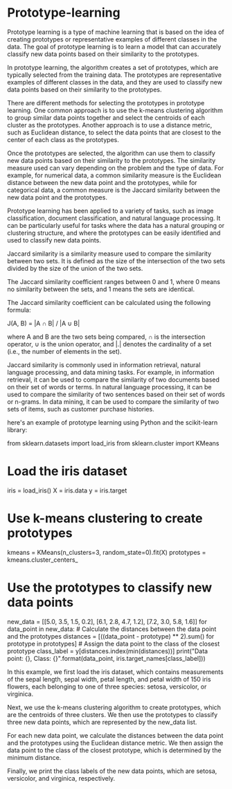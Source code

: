 # Prototype-learning

Prototype learning is a type of machine learning that is based on the idea of creating prototypes or representative examples of different classes in the data. The goal of prototype learning is to learn a model that can accurately classify new data points based on their similarity to the prototypes.

In prototype learning, the algorithm creates a set of prototypes, which are typically selected from the training data. The prototypes are representative examples of different classes in the data, and they are used to classify new data points based on their similarity to the prototypes.

There are different methods for selecting the prototypes in prototype learning. One common approach is to use the k-means clustering algorithm to group similar data points together and select the centroids of each cluster as the prototypes. Another approach is to use a distance metric, such as Euclidean distance, to select the data points that are closest to the center of each class as the prototypes.

Once the prototypes are selected, the algorithm can use them to classify new data points based on their similarity to the prototypes. The similarity measure used can vary depending on the problem and the type of data. For example, for numerical data, a common similarity measure is the Euclidean distance between the new data point and the prototypes, while for categorical data, a common measure is the Jaccard similarity between the new data point and the prototypes.

Prototype learning has been applied to a variety of tasks, such as image classification, document classification, and natural language processing. It can be particularly useful for tasks where the data has a natural grouping or clustering structure, and where the prototypes can be easily identified and used to classify new data points.

Jaccard similarity is a similarity measure used to compare the similarity between two sets. It is defined as the size of the intersection of the two sets divided by the size of the union of the two sets.

The Jaccard similarity coefficient ranges between 0 and 1, where 0 means no similarity between the sets, and 1 means the sets are identical.

The Jaccard similarity coefficient can be calculated using the following formula:

J(A, B) = |A ∩ B| / |A ∪ B|

where A and B are the two sets being compared, ∩ is the intersection operator, ∪ is the union operator, and |.| denotes the cardinality of a set (i.e., the number of elements in the set).

Jaccard similarity is commonly used in information retrieval, natural language processing, and data mining tasks. For example, in information retrieval, it can be used to compare the similarity of two documents based on their set of words or terms. In natural language processing, it can be used to compare the similarity of two sentences based on their set of words or n-grams. In data mining, it can be used to compare the similarity of two sets of items, such as customer purchase histories.






here's an example of prototype learning using Python and the scikit-learn library:

from sklearn.datasets import load_iris
from sklearn.cluster import KMeans

# Load the iris dataset
iris = load_iris()
X = iris.data
y = iris.target

# Use k-means clustering to create prototypes
kmeans = KMeans(n_clusters=3, random_state=0).fit(X)
prototypes = kmeans.cluster_centers_

# Use the prototypes to classify new data points
new_data = [[5.0, 3.5, 1.5, 0.2], [6.1, 2.8, 4.7, 1.2], [7.2, 3.0, 5.8, 1.6]]
for data_point in new_data:
    # Calculate the distances between the data point and the prototypes
    distances = [((data_point - prototype) ** 2).sum() for prototype in prototypes]
    # Assign the data point to the class of the closest prototype
    class_label = y[distances.index(min(distances))]
    print("Data point: {}, Class: {}".format(data_point, iris.target_names[class_label]))




In this example, we first load the iris dataset, which contains measurements of the sepal length, sepal width, petal length, and petal width of 150 iris flowers, each belonging to one of three species: setosa, versicolor, or virginica.

Next, we use the k-means clustering algorithm to create prototypes, which are the centroids of three clusters. We then use the prototypes to classify three new data points, which are represented by the new_data list.

For each new data point, we calculate the distances between the data point and the prototypes using the Euclidean distance metric. We then assign the data point to the class of the closest prototype, which is determined by the minimum distance.

Finally, we print the class labels of the new data points, which are setosa, versicolor, and virginica, respectively.











